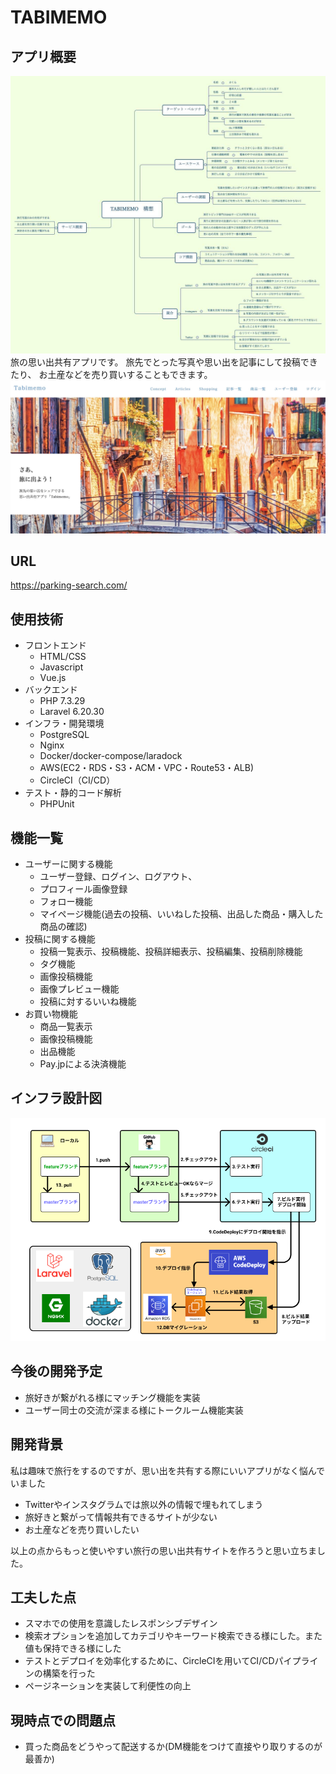 # TABIMEMO

## アプリ概要
<img src="/README_images/tabimemo_image.jpg">
旅の思い出共有アプリです。
旅先でとった写真や思い出を記事にして投稿できたり、
お土産などを売り買いすることもできます。

<img src="/README_images/tabimemo_top.jpg">

## URL 
https://parking-search.com/

## 使用技術
- フロントエンド
  - HTML/CSS
  - Javascript
  - Vue.js
- バックエンド
  - PHP 7.3.29
  - Laravel 6.20.30
- インフラ・開発環境
  - PostgreSQL
  - Nginx
  - Docker/docker-compose/laradock
  - AWS(EC2・RDS・S3・ACM・VPC・Route53・ALB)
  - CircleCI（CI/CD）
- テスト・静的コード解析
  - PHPUnit

## 機能一覧
- ユーザーに関する機能
  - ユーザー登録、ログイン、ログアウト、
  - プロフィール画像登録
  - フォロー機能
  - マイページ機能(過去の投稿、いいねした投稿、出品した商品・購入した商品の確認)
- 投稿に関する機能
  - 投稿一覧表示、投稿機能、投稿詳細表示、投稿編集、投稿削除機能
  - タグ機能
  - 画像投稿機能
  - 画像プレビュー機能
  - 投稿に対するいいね機能
- お買い物機能
  - 商品一覧表示
  - 画像投稿機能
  - 出品機能
  - Pay.jpによる決済機能

## インフラ設計図
<img src= '/README_images/infra.png' >

## 今後の開発予定
- 旅好きが繋がれる様にマッチング機能を実装
- ユーザー同士の交流が深まる様にトークルーム機能実装

## 開発背景
私は趣味で旅行をするのですが、思い出を共有する際にいいアプリがなく悩んでいました

- Twitterやインスタグラムでは旅以外の情報で埋もれてしまう
- 旅好きと繋がって情報共有できるサイトが少ない
- お土産などを売り買いしたい

以上の点からもっと使いやすい旅行の思い出共有サイトを作ろうと思い立ちました。

## 工夫した点
- スマホでの使用を意識したレスポンシブデザイン
- 検索オプションを追加してカテゴリやキーワード検索できる様にした。また値も保持できる様にした
- テストとデプロイを効率化するために、CircleCIを用いてCI/CDパイプラインの構築を行った
- ページネーションを実装して利便性の向上

## 現時点での問題点
- 買った商品をどうやって配送するか(DM機能をつけて直接やり取りするのが最善か)
